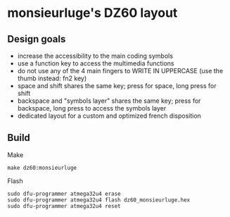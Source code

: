 # monsieurluge's DZ60 layout

## Design goals

- increase the accessibility to the main coding symbols
- use a function key to access the multimedia functions
- do not use any of the 4 main fingers to WRITE IN UPPERCASE (use the thumb instead: fn2 key)
- space and shift shares the same key; press for space, long press for shift
- backspace and "symbols layer" shares the same key; press for backspace, long press to access the symbols layer
- dedicated layout for a custom and optimized french disposition

## Build

Make

`make dz60:monsieurluge`

Flash

```
sudo dfu-programmer atmega32u4 erase
sudo dfu-programmer atmega32u4 flash dz60_monsieurluge.hex
sudo dfu-programmer atmega32u4 reset
```
